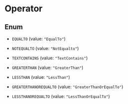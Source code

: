 

# Operator

## Enum


* `EQUALTO` (value: `"EqualTo"`)

* `NOTEQUALTO` (value: `"NotEqualto"`)

* `TEXTCONTAINS` (value: `"TextContains"`)

* `GREATERTHAN` (value: `"GreaterThan"`)

* `LESSTHAN` (value: `"LessThan"`)

* `GREATERTHANOREQUALTO` (value: `"GreaterThanOrEqualTo"`)

* `LESSTHANOREQUALTO` (value: `"LessThanOrEqualTo"`)



